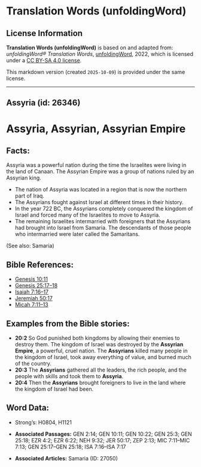 # Translation Words (unfoldingWord)

## License Information

**Translation Words (unfoldingWord)** is based on and adapted from: _unfoldingWord® Translation Words_, [unfoldingWord](https://unfoldingword.org/utw), 2022, which is licensed under a [CC BY-SA 4.0 license](https://creativecommons.org/licenses/by-sa/4.0/legalcode.en).

This markdown version (created `2025-10-09`) is provided under the same license.



--------------------------------

## Assyria (id: 26346)

Assyria, Assyrian, Assyrian Empire
==================================

Facts:
------

Assyria was a powerful nation during the time the Israelites were living in the land of Canaan. The Assyrian Empire was a group of nations ruled by an Assyrian king.

* The nation of Assyria was located in a region that is now the northern part of Iraq.
* The Assyrians fought against Israel at different times in their history.
* In the year 722 BC, the Assyrians completely conquered the kingdom of Israel and forced many of the Israelites to move to Assyria.
* The remaining Israelites intermarried with foreigners that the Assyrians had brought into Israel from Samaria. The descendants of those people who intermarried were later called the Samaritans.

(See also: Samaria)

Bible References:
-----------------

* [Genesis 10:11](https://ref.ly/Gen10:11)
* [Genesis 25:17–18](https://ref.ly/Gen25:17-Gen25:18)
* [Isaiah 7:16–17](https://ref.ly/Isa7:16-Isa7:17)
* [Jeremiah 50:17](https://ref.ly/Jer50:17)
* [Micah 7:11–13](https://ref.ly/Mic7:11-Mic7:13)

Examples from the Bible stories:
--------------------------------

* **20:2** So God punished both kingdoms by allowing their enemies to destroy them. The kingdom of Israel was destroyed by the **Assyrian Empire**, a powerful, cruel nation. The **Assyrians** killed many people in the kingdom of Israel, took away everything of value, and burned much of the country.
* **20:3** The **Assyrians** gathered all the leaders, the rich people, and the people with skills and took them to **Assyria**.
* **20:4** Then the **Assyrians** brought foreigners to live in the land where the kingdom of Israel had been.

Word Data:
----------

* Strong’s: H0804, H1121

* **Associated Passages:** GEN 2:14; GEN 10:11; GEN 10:22; GEN 25:3; GEN 25:18; EZR 4:2; EZR 6:22; NEH 9:32; JER 50:17; ZEP 2:13; MIC 7:11–MIC 7:13; GEN 25:17–GEN 25:18; ISA 7:16–ISA 7:17
* **Associated Articles:** Samaria (ID: 27050)


